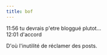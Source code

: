 ```yaml
---
title: bof
---
```


11:56 <jadawin> tu devrais p'etre bloggué plutot...  
12:01 <oz> d'accord

D'où l'inutilité de réclamer des posts.

